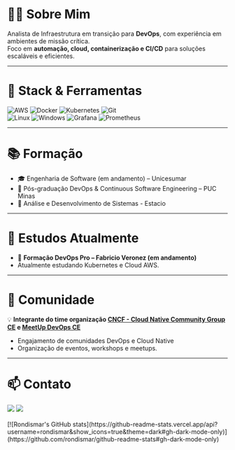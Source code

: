 # 👨‍💻 Sobre Mim
Analista de Infraestrutura em transição para **DevOps**, com experiência em ambientes de missão crítica.  
Foco em **automação, cloud, containerização e CI/CD** para soluções escaláveis e eficientes.

---

# 🧰 Stack & Ferramentas
![AWS](https://img.shields.io/badge/AWS-FF9900?style=for-the-badge&logo=amazon-aws&logoColor=white) ![Docker](https://img.shields.io/badge/Docker-2496ED?style=for-the-badge&logo=docker&logoColor=white) ![Kubernetes](https://img.shields.io/badge/Kubernetes-326CE5?style=for-the-badge&logo=kubernetes&logoColor=white) ![Git](https://img.shields.io/badge/Git-F05032?style=for-the-badge&logo=git&logoColor=white)   
![Linux](https://img.shields.io/badge/Linux-FCC624?style=for-the-badge&logo=linux&logoColor=black) ![Windows](https://img.shields.io/badge/Windows-0078D6?style=for-the-badge&logo=windows&logoColor=white) ![Grafana](https://img.shields.io/badge/grafana-%23F46800.svg?style=for-the-badge&logo=grafana&logoColor=white) ![Prometheus](https://img.shields.io/badge/Prometheus-E6522C?style=for-the-badge&logo=Prometheus&logoColor=white)

---

# 📚 Formação 
- 🎓 Engenharia de Software (em andamento) – Unicesumar  
- 📜 Pós-graduação DevOps & Continuous Software Engineering – PUC Minas 
- 📜 Análise e Desenvolvimento de Sistemas - Estacio 

---

# 🚀 Estudos Atualmente
- 📜 **Formação DevOps Pro – Fabricio Veronez (em andamento)**
- Atualmente estudando Kubernetes e Cloud AWS.

---

# 🌟 Comunidade 
💡 **Integrante do time organização [CNCF - Cloud Native Community Group CE](https://community.cncf.io/cloud-native-fortaleza) e [MeetUp DevOps CE](https://linktr.ee/meetupdevopsce)**  
- Engajamento de comunidades DevOps e Cloud Native  
- Organização de eventos, workshops e meetups.  

---

# 📫 Contato
<div> 
  <a href = "mailto:rondimar@gmail.com"><img src="https://img.shields.io/badge/-Gmail-%23333?style=for-the-badge&logo=gmail&logoColor=white" target="_blank"></a>
  <a href="https://www.linkedin.com/in/rondismar" target="_blank"><img src="https://img.shields.io/badge/-LinkedIn-%230077B5?style=for-the-badge&logo=linkedin&logoColor=white" target="_blank"></a> 
</div>
<div style="display: inline_block"><br>
[![Rondismar's GitHub stats](https://github-readme-stats.vercel.app/api?username=rondismar&show_icons=true&theme=dark#gh-dark-mode-only)](https://github.com/rondismar/github-readme-stats#gh-dark-mode-only)
</div>
